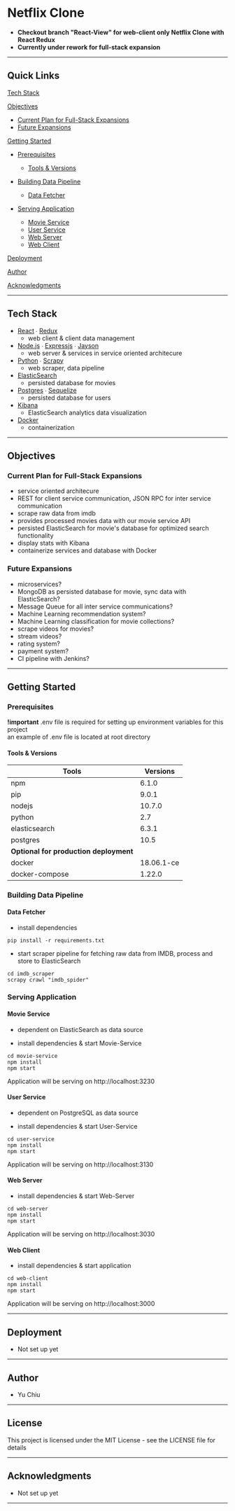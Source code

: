 # Netflix Clone

- **Checkout branch "React-View" for web-client only Netflix Clone with React Redux**
- **Currently under rework for full-stack expansion**

---

## Quick Links

[Tech Stack](#tech-stack)

[Objectives](#objectives)

- [Current Plan for Full-Stack Expansions](#current-plan-for-full-stack-expansions)
- [Future Expansions](#future-expansions)

[Getting Started](#getting-started)

- [Prerequisites](#prerequisites)

  - [Tools & Versions](#tools-&-versions)

- [Building Data Pipeline](#building-data-pipeline)

  - [Data Fetcher](#data-fetcher)

- [Serving Application](#serving-application)

  - [Movie Service](#movie-service)
  - [User Service](#user-service)
  - [Web Server](#web-server)
  - [Web Client](#web-client)

[Deployment](#deployment)

[Author](#author)

[Acknowledgments](#acknowledgments)

---

## Tech Stack

- [React](https://github.com/facebook/react) ∙ [Redux](https://github.com/reduxjs/redux)
  - web client & client data management
- [Node.js](https://github.com/nodejs) ∙ [Expressjs](https://github.com/expressjs/express) ∙ [Jayson](https://github.com/tedeh/jayson)
  - web server & services in service oriented architecure
- [Python](https://github.com/python) ∙ [Scrapy](https://github.com/scrapy/scrapy)
  - web scraper, data pipeline
- [ElasticSearch](https://github.com/elastic/elasticsearch)
  - persisted database for movies
- [Postgres](https://github.com/postgres/postgres) ∙ [Sequelize](https://github.com/sequelize/sequelize)
  - persisted database for users
- [Kibana](https://github.com/elastic/kibana)
  - ElasticSearch analytics data visualization
- [Docker](https://github.com/docker)
  - containerization

---

## Objectives

### Current Plan for Full-Stack Expansions

- service oriented architecure
- REST for client service communication, JSON RPC for inter service communication
- scrape raw data from imdb
- provides processed movies data with our movie service API
- persisted ElasticSearch for movie's database for optimized search functionality
- display stats with Kibana
- containerize services and database with Docker

### Future Expansions

- microservices?
- MongoDB as persisted database for movie, sync data with ElasticSearch?
- Message Queue for all inter service communications?
- Machine Learning recommendation system?
- Machine Learning classification for movie collections?
- scrape videos for movies?
- stream videos?
- rating system?
- payment system?
- CI pipeline with Jenkins?

---

## Getting Started

### Prerequisites

**!important** .env file is required for setting up environment variables for this project  
 an example of .env file is located at root directory

#### Tools & Versions

| Tools                                  | Versions   |
| -------------------------------------- | ---------- |
| npm                                    | 6.1.0      |
| pip                                    | 9.0.1      |
| nodejs                                 | 10.7.0     |
| python                                 | 2.7        |
| elasticsearch                          | 6.3.1      |
| postgres                               | 10.5       |
| **Optional for production deployment** |
| docker                                 | 18.06.1-ce |
| docker-compose                         | 1.22.0     |

### Building Data Pipeline

#### Data Fetcher

- install dependencies

```terminal
pip install -r requirements.txt
```

- start scraper pipeline for fetching raw data from IMDB, process and store to ElasticSearch

```terminal
cd imdb_scraper
scrapy crawl "imdb_spider"
```

### Serving Application

#### Movie Service

- dependent on ElasticSearch as data source

- install dependencies & start Movie-Service

```terminal
cd movie-service
npm install
npm start
```

Application will be serving on http://localhost:3230

#### User Service

- dependent on PostgreSQL as data source

- install dependencies & start User-Service

```terminal
cd user-service
npm install
npm start
```

Application will be serving on http://localhost:3130

#### Web Server

- install dependencies & start Web-Server

```terminal
cd web-server
npm install
npm start
```

Application will be serving on http://localhost:3030

#### Web Client

- install dependencies & start application

```terminal
cd web-client
npm install
npm start
```

Application will be serving on http://localhost:3000

---

## Deployment

- Not set up yet

---

## Author

- Yu Chiu

---

## License

This project is licensed under the MIT License - see the LICENSE file for details

---

## Acknowledgments

- Not set up yet

---
